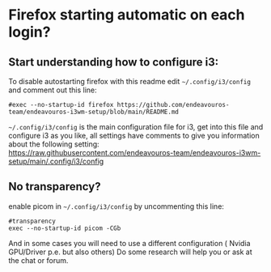 # Firefox starting automatic on each login? 

## Start understanding how to configure i3:


To disable autostarting firefox with this readme edit `~/.config/i3/config` and comment out this line:

`#exec --no-startup-id firefox https://github.com/endeavouros-team/endeavouros-i3wm-setup/blob/main/README.md`

`~/.config/i3/config` is the main configuration file for i3, get into this file and configure i3 as you like, all settings have comments to give you information about the following setting:
https://raw.githubusercontent.com/endeavouros-team/endeavouros-i3wm-setup/main/.config/i3/config

## No transparency? 

enable picom in `~/.config/i3/config` by uncommenting this line:

```
#transparency 
exec --no-startup-id picom -CGb
```

And in some cases you will need to use a different configuration ( Nvidia GPU/Driver p.e. but also others)
Do some research will help you or ask at the chat or forum.
